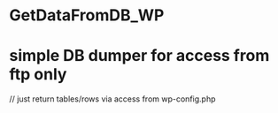 # GetDataFromDB_WP
# simple DB dumper for access from ftp only
// just return tables/rows via access from wp-config.php
